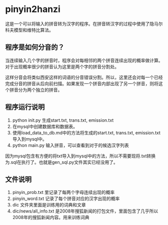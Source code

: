 # pinyin2hanzi

这是一个可以将输入的拼音转为汉字的程序。在拼音转汉字的过程中使用了隐马尔科夫模型和维特比算法。

## 程序是如何分音的？

当连续输入几个字的拼音时，程序会对每相邻的两个拼音连续出现的概率做计算。对于出现概率很少的拼音认为这里是两个字的拼音分割处。

这样分音会将类似西安这样的词语的分音错误分割。所以，这里还会对每一个已经完成分音的拼音从后向前扫描。如果发现一个拼音内部出现了另一个拼音，则将这个拼音分为两个独立的拼音。

## 程序运行说明

1. python init.py 生成start.txt, trans.txt, emission.txt
2. 在mysql中创建数据库和数据表。
3. 使用load_data_to_db.md中的方法将生成的start.txt, trans.txt, emission.txt 导入到mysql中。
4. python main.py 输入拼音，可以查看到对于的候选汉字列表

因为mysql包含有方便的将txt导入到mysql中的方法，所以不需要现将.txt转换为.sql在执行了。也就是gen_sql.py文件其实已经没用了。

## 文件说明

1. pinyin_prob.txt 里记录了每两个字母连续出现的概率
1. pinyin_word.txt 记录了每个拼音对应的汉字出现的概率
1. dic 文件夹里面是训练用的词典和文章
1. dic/news/all_info.txt 是2008年搜狐新闻的打包文件，里面包含了几乎所以2008年的搜狐新闻内容。用来训练词典

